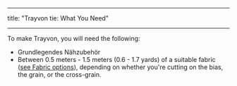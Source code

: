 - - -
title: "Trayvon tie: What You Need"
- - -

To make Trayvon, you will need the following:

- Grundlegendes Nähzubehör
- Between 0.5 meters - 1.5 meters (0.6 - 1.7 yards) of a suitable fabric ([see Fabric options](/docs/patterns/trayvon/fabric)), depending on whether you're cutting on the bias, the grain, or the cross-grain.

